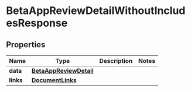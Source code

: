 

# BetaAppReviewDetailWithoutIncludesResponse


## Properties

| Name | Type | Description | Notes |
|------------ | ------------- | ------------- | -------------|
|**data** | [**BetaAppReviewDetail**](BetaAppReviewDetail.md) |  |  |
|**links** | [**DocumentLinks**](DocumentLinks.md) |  |  |



